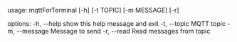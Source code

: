 usage: mqttForTerminal [-h] [-t TOPIC] [-m MESSAGE] [-r]

options:
  -h, --help      show this help message and exit
  -t, --topic     MQTT topic
  -m, --message   Message to send
  -r, --read      Read messages from topic

